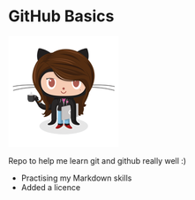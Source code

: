 # GitHub Basics
<img src="femalecodertocat.png" alt="Octocat image" />

Repo to help me learn git and github really well :)

* Practising my Markdown skills
* Added a licence



